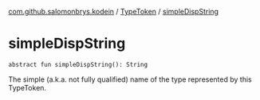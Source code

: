 [com.github.salomonbrys.kodein](../index.md) / [TypeToken](index.md) / [simpleDispString](.)

# simpleDispString

`abstract fun simpleDispString(): String`

The simple (a.k.a. not fully qualified) name of the type represented by this TypeToken.


